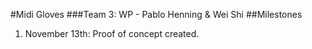 #Midi Gloves
###Team 3: WP - Pablo Henning & Wei Shi
##Milestones

1. November 13th: Proof of concept created. 
